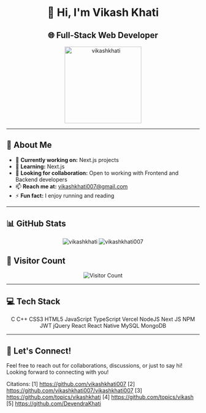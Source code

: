 <h1 align="center">👋 Hi, I'm Vikash Khati</h1>
<h2 align="center">🌐 Full-Stack Web Developer</h2>

<p align="center">
    <img width="200" height="200" src="https://vikash-khati.vercel.app/favicon.png" alt="vikashkhati" />
</p>

---

## 🚀 About Me
- 🔭 **Currently working on:** Next.js projects
- 🌱 **Learning:** Next.js
- 👯 **Looking for collaboration:** Open to working with Frontend and Backend developers
- 📫 **Reach me at:** [vikashkhati007@gmail.com](mailto:vikashkhati007@gmail.com)
- ⚡ **Fun fact:** I enjoy running and reading

---

## 📊 GitHub Stats
<p align="center">
    <img src="https://github-readme-stats.vercel.app/api?username=vikashkhati007&show_icons=true&theme=radical" alt="vikashkhati" />
    <img src="https://github-readme-streak-stats.herokuapp.com/?user=vikashkhati007&theme=radical" alt="vikashkhati007" />
</p>

## 👥 Visitor Count
<p align="center">
    <img src="https://count.caliphdev.my.id/get/@vikashkhati007?theme=rule34" alt="Visitor Count">
</p>

---

## 💻 Tech Stack
<p align="center">
    C 
    C++ 
    CSS3 
    HTML5 
    JavaScript 
    TypeScript
    Vercel 
    NodeJS 
    Next JS 
    NPM 
    JWT 
    jQuery 
    React 
    React Native 
    MySQL 
    MongoDB
</p>

---

## 🌟 Let's Connect!
Feel free to reach out for collaborations, discussions, or just to say hi! Looking forward to connecting with you!

Citations:
[1] https://github.com/vikashkhati007
[2] https://github.com/vikashkhati007/vikashkhati007
[3] https://github.com/topics/vikashkhati
[4] https://github.com/topics/vikash
[5] https://github.com/DevendraKhati
